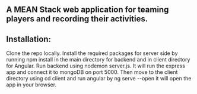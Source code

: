 ## A MEAN Stack web application for teaming players and recording their activities.

## Installation:

Clone the repo locally.
Install the required packages for server side by running npm install in the main directory for backend and in client directory for Angular.
Run backend using nodemon server.js. It will run the express app and connect it to mongoDB on port 5000.
Then move to the client directory using cd client and run angular by ng serve --open it will open the app in your browser.
